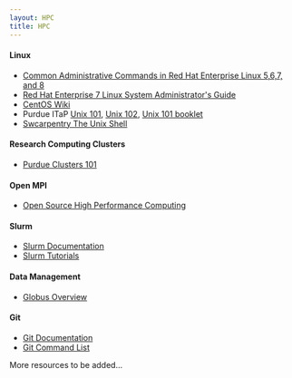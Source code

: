```yaml
---
layout: HPC
title: HPC
---
```


<h4>Linux</h4>
<ul>
<li>
<a href="https://access.redhat.com/articles/1189123" target="_blank">Common Administrative Commands in Red Hat Enterprise Linux 5,6,7, and 8</a>
</li>
<li>
<a href="https://access.redhat.com/documentation/en-us/red-hat-enterprise_linux/7/html/system_administrator_guide/index" target="_blank">Red Hat Enterprise 7 Linux System Administrator's Guide</a>
</li>
<li>
<a href="https:/wiki.centos.org/FrontPage" target="_blank">CentOS Wiki</a>
</li>
<li>
Purdue ITaP <a href="https://www.rcac.purdue.edu/training/unix101/" target="_blank">Unix 101</a>, <a href="https://www.rcac.purdue.edu/training/unix102/" target="_blank">Unix 102</a>, <a href="https://www.rcac.purdue.edu/training/unix101/unix101_booklet.pdf" target="_blank">Unix 101 booklet</a>
</li>
<li>
<a href="https://swcarpentry.github.io/shell-novice/" target="_blank">Swcarpentry The Unix Shell</a>
</li>
</ul>

<h4>Research Computing Clusters</h4>
<ul>
<li><a href="https://www.rcac.purdue.edu/training/clusters101/" target="_blank">Purdue Clusters 101</a>
</li>
</ul>

<h4>Open MPI</h4>
<ul>
<li><a href="https://www/open-mpi.org" target="_blank">Open Source High Performance Computing</a>
</li>
</ul>

<h4>Slurm</h4>
<ul>
<li>
<a href="https:slurm.schedmd.com/documentation.html" target="_blank">Slurm Documentation</a>
</li>
<li>
<a href="https://slurm.schedmd.com/tutorials.html" target="_blank">Slurm Tutorials</a>
</li>
</ul>

<h4>Data Management</h4>
<ul>
<li><a href="https://www.rcac.purdue.edu/training/globus/" target="_blank">Globus Overview</a>
</li>
</ul>

<h4>Git</h4>
<ul>
<li>
<a href="https://git-scm.com/doc" target="_blank">Git Documentation</a>
</li>
<li>
<a href="https://education.github.com/git-cheat-sheet-education.pdf" target="_blank">Git Command List</a>
</li>
</ul>

More resources to be added...
